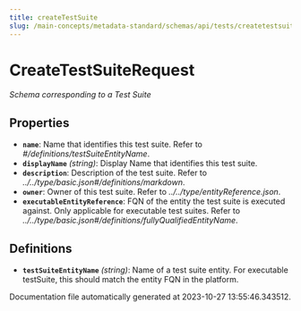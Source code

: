```yaml
---
title: createTestSuite
slug: /main-concepts/metadata-standard/schemas/api/tests/createtestsuite
---
```


# CreateTestSuiteRequest

*Schema corresponding to a Test Suite*

## Properties

- **`name`**: Name that identifies this test suite. Refer to *#/definitions/testSuiteEntityName*.
- **`displayName`** *(string)*: Display Name that identifies this test suite.
- **`description`**: Description of the test suite. Refer to *../../type/basic.json#/definitions/markdown*.
- **`owner`**: Owner of this test suite. Refer to *../../type/entityReference.json*.
- **`executableEntityReference`**: FQN of the entity the test suite is executed against. Only applicable for executable test suites. Refer to *../../type/basic.json#/definitions/fullyQualifiedEntityName*.
## Definitions

- **`testSuiteEntityName`** *(string)*: Name of a test suite entity. For executable testSuite, this should match the entity FQN in the platform.


Documentation file automatically generated at 2023-10-27 13:55:46.343512.
